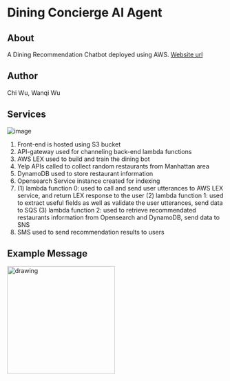 # Dining Concierge AI Agent

## About

A Dining Recommendation Chatbot deployed using AWS. [Website url](http://dining.ai.agent.s3-website-us-east-1.amazonaws.com/)

## Author
Chi Wu, Wanqi Wu

## Services

![image](https://user-images.githubusercontent.com/43989412/136854235-2a53af0f-ab25-4a1e-8a64-5f8fab229839.png)


1. Front-end is hosted using S3 bucket
2. API-gateway used for channeling back-end lambda functions
3. AWS LEX used to build and train the dining bot
4. Yelp APIs called to collect random restaurants from Manhattan area
5. DynamoDB used to store restaurant information
6. Opensearch Service instance created for indexing
7. (1) lambda function 0: used to call and send user utterances to AWS LEX service, and return LEX response to the user
   (2) lambda function 1: used to extract useful fields as well as validate the user utterances, send data to SQS
   (3) lambda function 2: used to retrieve recommendated restaurants information from Opensearch and DynamoDB, send data to SNS
8. SMS used to send recommendation results to users

## Example Message

<img src="https://user-images.githubusercontent.com/43989412/136856523-27be0a60-d70c-4eef-8718-b902248abbd7.jpg" alt="drawing" width="250"/>
